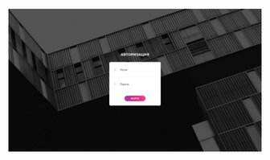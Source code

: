 ![Image alt](https://github.com/WillWunderhorn/DocumentBuilder/blob/main/registration_form/html/images/screen.png)
